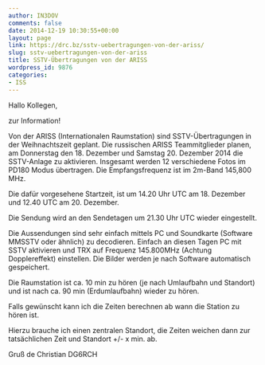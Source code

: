 ```yaml
---
author: IN3DOV
comments: false
date: 2014-12-19 10:30:55+00:00
layout: page
link: https://drc.bz/sstv-uebertragungen-von-der-ariss/
slug: sstv-uebertragungen-von-der-ariss
title: SSTV-Übertragungen von der ARISS
wordpress_id: 9876
categories:
- ISS
---
```


Hallo Kollegen,

zur Information!

Von der ARISS (Internationalen Raumstation) sind SSTV-Übertragungen in der Weihnachtszeit geplant. Die russischen ARISS Teammitglieder planen, am Donnerstag den 18. Dezember und Samstag 20. Dezember 2014 die SSTV-Anlage zu aktivieren. Insgesamt werden 12 verschiedene Fotos im PD180 Modus übertragen. Die Empfangsfrequenz ist im 2m-Band 145,800 MHz.

Die dafür vorgesehene Startzeit, ist um 14.20 Uhr UTC am 18. Dezember und 12.40 UTC am 20. Dezember.

Die Sendung wird an den Sendetagen um 21.30 Uhr UTC wieder eingestellt.

Die Aussendungen sind sehr einfach mittels PC und Soundkarte (Software MMSSTV oder ähnlich) zu decodieren. Einfach an diesen Tagen PC mit SSTV aktivieren und TRX auf Frequenz 145.800MHz (Achtung Dopplereffekt) einstellen. Die Bilder werden je nach Software automatisch gespeichert.

Die Raumstation ist ca. 10 min zu hören (je nach Umlaufbahn und Standort) und ist nach ca. 90 min (Erdumlaufbahn) wieder zu hören.

Falls gewünscht kann ich die Zeiten berechnen ab wann die Station zu hören ist.

Hierzu brauche ich einen zentralen Standort, die Zeiten weichen dann zur tatsächlichen Zeit und Standort +/- x min. ab.

Gruß de Christian DG6RCH
